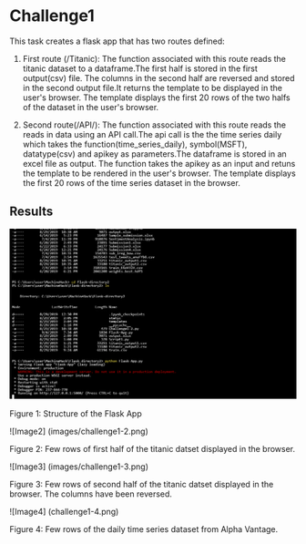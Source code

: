 # Challenge1

This task creates a flask app that has two routes defined:

1. First route (/Titanic): The function associated with this route reads the titanic dataset to a dataframe.The first half is stored in the first output(csv) file. The columns in the second half are reversed and stored in the second output file.It returns the template to be displayed in the user's browser. The template displays the first 20 rows of the two halfs of the dataset in the user's browser. 

2. Second route(/API/<apikey>): The function associated with this route reads the reads in data using an API call.The api call is the the time series daily which takes the function(time_series_daily), symbol(MSFT), datatype(csv) and apikey as parameters.The dataframe is stored in an excel file as output. The function takes the apikey as an input and retuns the template to be rendered in the user's browser. The template displays the first 20 rows of the time series dataset in the browser. 
  
## Results

![Image1](images/challenge1-1.png)

Figure 1: Structure of the Flask App

![Image2] (images/challenge1-2.png)

Figure 2: Few rows of first half of the titanic datset displayed in the browser. 

![Image3] (images/challenge1-3.png)

Figure 3: Few rows of second half of the titanic datset displayed in the browser. The columns have been reversed.

![Image4] (challenge1-4.png)

Figure 4: Few rows of the daily time series dataset from Alpha Vantage. 
